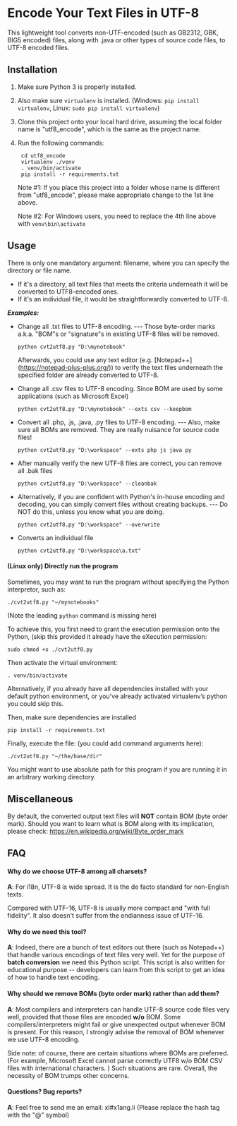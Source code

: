 # Encode Your Text Files in UTF-8

This lightweight tool converts non-UTF-encoded (such as GB2312, GBK, BIG5 encoded) files, along with .java or other types of source code files, to UTF-8 encoded files.


## Installation
1. Make sure Python 3 is properly installed. 
1. Also make sure `virtualenv` is installed. (Windows: `pip install virtualenv`, Linux: `sudo pip install virtualenv`)
1. Clone this project onto your local hard drive, assuming the local folder name is "utf8_encode", which is the same as the project name. 
1. Run the following commands:

        cd utf8_encode
        virtualenv ./venv
        . venv/bin/activate
        pip install -r requirements.txt
    
    Note #1: If you place this project into a folder whose name is different from "utf8_encode", please make appropriate change to the 1st line above.
    
    Note #2: For Windows users, you need to replace the 4th line above with `venv\bin\activate`

## Usage
There is only one mandatory argument: filename, where you can specify the directory or file name. 
* If it's a directory, all text files that meets the criteria underneath it will be converted to UTF8-encoded ones.
* If it's an individual file, it would be straightforwardly converted to UTF-8. 

___Examples:___

* Change all .txt files to UTF-8 encoding. 
--- Those byte-order marks a.k.a. "BOM"s or "signature"s in existing UTF-8 files will be removed. 


    `python cvt2utf8.py "D:\mynotebook"`
    

    Afterwards, you could use any text editor (e.g. [Notepad++] (https://notepad-plus-plus.org/)) to verify the text files underneath the specified folder are already converted to UTF-8.

* Change all .csv files to UTF-8 encoding. Since BOM are used by some applications (such as Microsoft Excel)


    `python cvt2utf8.py "D:\mynotebook" --exts csv --keepbom`


* Convert all .php, .js, .java, .py files to UTF-8 encoding. 
--- Also, make sure all BOMs are removed. They are really nuisance for source code files!


    `python cvt2utf8.py "D:\workspace" --exts php js java py`
    

* After manually verify the new UTF-8 files are correct, you can remove all .bak files


    `python cvt2utf8.py "D:\workspace" --cleanbak`


* Alternatively, if you are confident with Python's in-house encoding and decoding, you can simply convert files without creating backups.
--- Do NOT do this, unless you know what you are doing. 


    `python cvt2utf8.py "D:\workspace" --overwrite`


* Converts an individual file


    `python cvt2utf8.py "D:\workspace\a.txt"`


#### (Linux only) Directly run the program

Sometimes, you may want to run the program without specifying the Python interpretor, such as:

    ./cvt2utf8.py "~/mynotebooks"
    
(Note the leading `python` command is missing here)

To achieve this, you first need to grant the execution permission onto the Python, (skip this provided it already have the eXecution permission:

    sudo chmod +x ./cvt2utf8.py

Then activate the virtual environment:
    
    . venv/bin/activate

Alternatively, if you already have all dependencies installed with your default python environment, or you've already activated virtualenv’s python you could skip this. 

Then, make sure dependencies are installed

    pip install -r requirements.txt

Finally, execute the file: (you could add command arguments here):

    ./cvt2utf8.py "~/the/base/dir"

You might want to use absolute path for this program if you are running it in an arbitrary working directory.
        
## Miscellaneous

By default, the converted output text files will __NOT__ contain BOM (byte order mark). Should you want to learn what is BOM along with its implication, please check: https://en.wikipedia.org/wiki/Byte_order_mark 

## FAQ

#### Why do we choose UTF-8 among all charsets? 

__A__: For i18n, UTF-8 is wide spread. It is the de facto standard for non-English texts.

Compared with UTF-16, UTF-8 is usually more compact and "with full fidelity". It also doesn't suffer from the endianness issue of UTF-16. 

#### Why do we need this tool?

__A__: Indeed, there are a bunch of text editors out there (such as Notepad++) that handle various encodings of text files very well. Yet for the purpose of __batch conversion__ we need this Python script. This script is also written for educational purpose -- developers can learn from this script to get an idea of how to handle text encoding.

#### Why should we remove BOMs (byte order mark) rather than add them?

__A__: Most compilers and interpreters can handle UTF-8 source code files very well, provided that those files are encoded __w/o__ BOM. Some compilers/interpreters might fail or give unexpected output whenever BOM is present. For this reason, I strongly advise the removal of BOM whenever we use UTF-8 encoding. 

Side note: of course, there are certain situations where BOMs are preferred. (For example, Microsoft Excel cannot parse correctly UTF8 w/o BOM CSV files with international characters. ) Such situations are rare. Overall, the necessity of BOM trumps other concerns. 

#### Questions? Bug reports? 

__A__: Feel free to send me an email: xl#x1ang.li (Please replace the hash tag with the "@" symbol)
